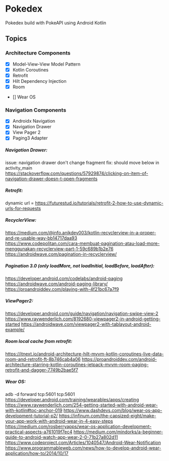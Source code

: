 # Pokedex
 Pokedex build with PokeAPI using Android Kotlin

## Topics
### Architecture Components
- [x] Model-View-View Model Pattern
- [x] Kotlin Coroutines
- [x] Retrofit
- [x] Hilt Dependency Injection
- [x] Room
- [] Wear OS

### Navigation Components
- [x] Androidx Navigation
- [x] Navigation Drawer
- [x] View Pager 2
- [x] Paging3 Adapter

##### Navigation Drawer:
issue: navigation drawer don't change fragment
fix: should move <NavigationView> below <include> in activity_main  
https://stackoverflow.com/questions/57929874/clicking-on-item-of-navigation-drawer-doesn-t-open-fragments  

##### Retrofit:
dynamic url = https://futurestud.io/tutorials/retrofit-2-how-to-use-dynamic-urls-for-requests  

##### RecyclerView:
https://medium.com/@info.anikdey003/kotlin-recyclerview-in-a-proper-and-re-usable-way-bb14717daa93  
https://www.codepolitan.com/cara-membuat-pagination-atau-load-more-menggunakan-recyclerview-part-1-59c689b1b2e76  
https://androidwave.com/pagination-in-recyclerview/  

##### Pagination 3.0 (only loadMore, not loadInitial, loadBefore, loadAfter):  
https://developer.android.com/codelabs/android-paging
https://androidwave.com/android-paging-library/
https://proandroiddev.com/playing-with-4f21bc67a7f9

##### ViewPager2:
https://developer.android.com/guide/navigation/navigation-swipe-view-2
https://www.raywenderlich.com/8192680-viewpager2-in-android-getting-started
https://androidwave.com/viewpager2-with-tablayout-android-example/

##### Room local cache from retrofit:
https://itnext.io/android-architecture-hilt-mvvm-kotlin-coroutines-live-data-room-and-retrofit-ft-8b746cab4a06
https://proandroiddev.com/android-architecture-starring-kotlin-coroutines-jetpack-mvvm-room-paging-retrofit-and-dagger-7749b2bae5f7

##### Wear OS:
adb -d forward tcp:5601 tcp:5601
https://developer.android.com/training/wearables/apps/creating
https://www.raywenderlich.com/254-getting-started-with-android-wear-with-kotlin#toc-anchor-019
https://www.dashdevs.com/blog/wear-os-app-development-tutorial-p2/
https://infinum.com/the-capsized-eight/make-your-app-work-with-android-wear-in-4-easy-steps
https://medium.com/rosberryapps/wear-os-application-development-practical-aspects-a761019f7ec4
https://medium.com/mindorks/a-beginner-guide-to-android-watch-app-wear-2-0-71b27a802d11
https://www.codeproject.com/Articles/1040547/Android-Wear-Notification
https://www.programmableweb.com/news/how-to-develop-android-wear-application/how-to/2014/10/17